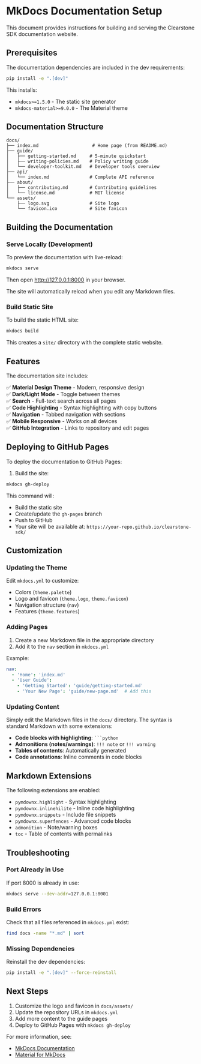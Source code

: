 # MkDocs Documentation Setup

This document provides instructions for building and serving the Clearstone SDK documentation website.

## Prerequisites

The documentation dependencies are included in the dev requirements:

```bash
pip install -e ".[dev]"
```

This installs:
- `mkdocs>=1.5.0` - The static site generator
- `mkdocs-material>=9.0.0` - The Material theme

## Documentation Structure

```
docs/
├── index.md                    # Home page (from README.md)
├── guide/
│   ├── getting-started.md     # 5-minute quickstart
│   ├── writing-policies.md    # Policy writing guide
│   └── developer-toolkit.md   # Developer tools overview
├── api/
│   └── index.md               # Complete API reference
├── about/
│   ├── contributing.md        # Contributing guidelines
│   └── license.md             # MIT license
└── assets/
    ├── logo.svg               # Site logo
    └── favicon.ico            # Site favicon
```

## Building the Documentation

### Serve Locally (Development)

To preview the documentation with live-reload:

```bash
mkdocs serve
```

Then open http://127.0.0.1:8000 in your browser.

The site will automatically reload when you edit any Markdown files.

### Build Static Site

To build the static HTML site:

```bash
mkdocs build
```

This creates a `site/` directory with the complete static website.

## Features

The documentation site includes:

✅ **Material Design Theme** - Modern, responsive design  
✅ **Dark/Light Mode** - Toggle between themes  
✅ **Search** - Full-text search across all pages  
✅ **Code Highlighting** - Syntax highlighting with copy buttons  
✅ **Navigation** - Tabbed navigation with sections  
✅ **Mobile Responsive** - Works on all devices  
✅ **GitHub Integration** - Links to repository and edit pages  

## Deploying to GitHub Pages

To deploy the documentation to GitHub Pages:

1. Build the site:
```bash
mkdocs gh-deploy
```

This command will:
- Build the static site
- Create/update the `gh-pages` branch
- Push to GitHub
- Your site will be available at: `https://your-repo.github.io/clearstone-sdk/`

## Customization

### Updating the Theme

Edit `mkdocs.yml` to customize:
- Colors (`theme.palette`)
- Logo and favicon (`theme.logo`, `theme.favicon`)
- Navigation structure (`nav`)
- Features (`theme.features`)

### Adding Pages

1. Create a new Markdown file in the appropriate directory
2. Add it to the `nav` section in `mkdocs.yml`

Example:
```yaml
nav:
  - 'Home': 'index.md'
  - 'User Guide':
    - 'Getting Started': 'guide/getting-started.md'
    - 'Your New Page': 'guide/new-page.md'  # Add this
```

### Updating Content

Simply edit the Markdown files in the `docs/` directory. The syntax is standard Markdown with some extensions:

- **Code blocks with highlighting**: ` ```python `
- **Admonitions (notes/warnings)**: `!!! note` or `!!! warning`
- **Tables of contents**: Automatically generated
- **Code annotations**: Inline comments in code blocks

## Markdown Extensions

The following extensions are enabled:

- `pymdownx.highlight` - Syntax highlighting
- `pymdownx.inlinehilite` - Inline code highlighting
- `pymdownx.snippets` - Include file snippets
- `pymdownx.superfences` - Advanced code blocks
- `admonition` - Note/warning boxes
- `toc` - Table of contents with permalinks

## Troubleshooting

### Port Already in Use

If port 8000 is already in use:

```bash
mkdocs serve --dev-addr=127.0.0.1:8001
```

### Build Errors

Check that all files referenced in `mkdocs.yml` exist:

```bash
find docs -name "*.md" | sort
```

### Missing Dependencies

Reinstall the dev dependencies:

```bash
pip install -e ".[dev]" --force-reinstall
```

## Next Steps

1. Customize the logo and favicon in `docs/assets/`
2. Update the repository URLs in `mkdocs.yml`
3. Add more content to the guide pages
4. Deploy to GitHub Pages with `mkdocs gh-deploy`

For more information, see:
- [MkDocs Documentation](https://www.mkdocs.org/)
- [Material for MkDocs](https://squidfunk.github.io/mkdocs-material/)

